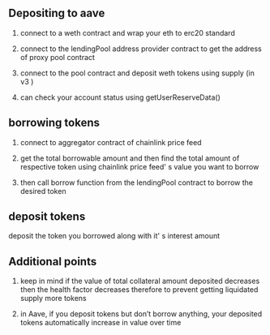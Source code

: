 ## Depositing to aave
 1. connect to a weth contract and wrap your eth to erc20 standard

 2. connect to the lendingPool address provider contract to get the  address of proxy pool contract 

 3. connect to the pool contract and deposit weth tokens using supply (in v3 )

 4. can check your account status using getUserReserveData() 


 ## borrowing tokens 

 1. connect to aggregator contract of chainlink price feed

 2. get the total borrowable amount  and then find the total amount of respective token using chainlink price feed' s value  you want to borrow 

 3. then call borrow function from the lendingPool contract to borrow the desired token 

## deposit tokens 

deposit the token you borrowed along with it' s interest amount 

## Additional points 

1. keep in  mind if the  value of total collateral amount deposited decreases then the health factor decreases therefore to prevent getting liquidated supply more tokens 

2.  in Aave, if you deposit tokens but don’t borrow anything, your deposited tokens automatically increase in value over time
